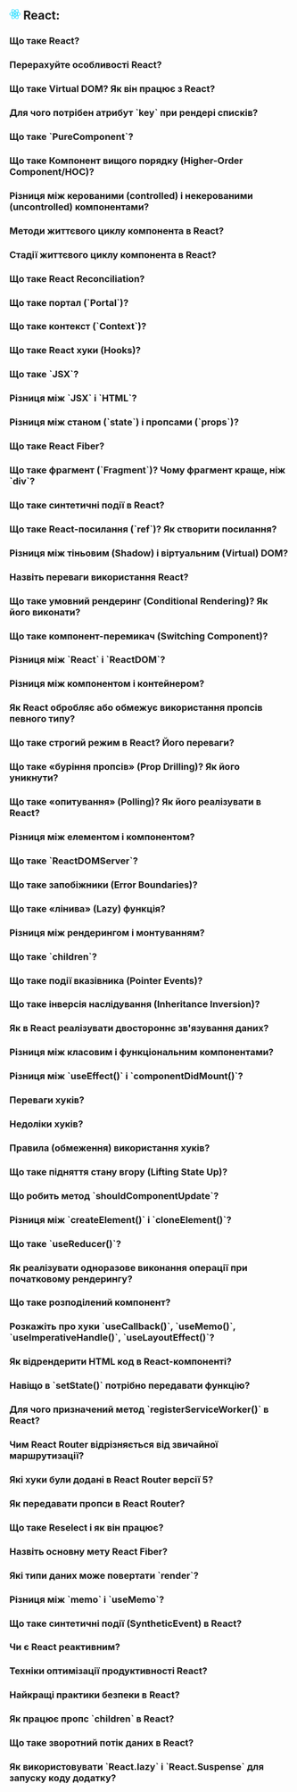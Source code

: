 <h2>
  <img src="../assets/React.png"  width="20" height="20" />
  <span>React:</span>
</h2>

<h3>Що таке React?</h3>
<h3>Перерахуйте особливості React?</h3>
<h3>Що таке Virtual DOM? Як він працює з React?</h3>
<h3>Для чого потрібен атрибут `key` при рендері списків?</h3>
<h3>Що таке `PureComponent`?</h3>
<h3>Що таке Компонент вищого порядку (Higher-Order Component/HOC)?</h3>
<h3>Різниця між керованими (controlled) і некерованими (uncontrolled) компонентами?</h3>
<h3>Методи життєвого циклу компонента в React?</h3>
<h3>Стадії життєвого циклу компонента в React?</h3>
<h3>Що таке React Reconciliation?</h3>
<h3>Що таке портал (`Portal`)?</h3>
<h3>Що таке контекст (`Context`)?</h3>
<h3>Що таке React хуки (Hooks)?</h3>
<h3>Що таке `JSX`?</h3>
<h3>Різниця між `JSX` і `HTML`?</h3>
<h3>Різниця між станом (`state`) і пропсами (`props`)?</h3>
<h3>Що таке React Fiber?</h3>
<h3>Що таке фрагмент (`Fragment`)? Чому фрагмент краще, ніж `div`?</h3>
<h3>Що таке синтетичні події в React?</h3>
<h3>Що таке React-посилання (`ref`)? Як створити посилання?</h3>
<h3>Різниця між тіньовим (Shadow) і віртуальним (Virtual) DOM?</h3>
<h3>Назвіть переваги використання React?</h3>
<h3>Що таке умовний рендеринг (Conditional Rendering)? Як його виконати?</h3>
<h3>Що таке компонент-перемикач (Switching Component)?</h3>
<h3>Різниця між `React` і `ReactDOM`?</h3>
<h3>Різниця між компонентом і контейнером?</h3>
<h3>Як React обробляє або обмежує використання пропсів певного типу?</h3>
<h3>Що таке строгий режим в React? Його переваги?</h3>
<h3>Що таке «буріння пропсів» (Prop Drilling)? Як його уникнути?</h3>
<h3>Що таке «опитування» (Polling)? Як його реалізувати в React?</h3>
<h3>Різниця між елементом і компонентом?</h3>
<h3>Що таке `ReactDOMServer`?</h3>
<h3>Що таке запобіжники (Error Boundaries)?</h3>
<h3>Що таке «лінива» (Lazy) функція?</h3>
<h3>Різниця між рендерингом і монтуванням?</h3>
<h3>Що таке `children`?</h3>
<h3>Що таке події вказівника (Pointer Events)?</h3>
<h3>Що таке інверсія наслідування (Inheritance Inversion)?</h3>
<h3>Як в React реалізувати двостороннє зв'язування даних?</h3>
<h3>Різниця між класовим і функціональним компонентами?</h3>
<h3>Різниця між `useEffect()` і `componentDidMount()`?</h3>
<h3>Переваги хуків?</h3>
<h3>Недоліки хуків?</h3>
<h3>Правила (обмеження) використання хуків?</h3>
<h3>Що таке підняття стану вгору (Lifting State Up)?</h3>
<h3>Що робить метод `shouldComponentUpdate`?</h3>
<h3>Різниця між `createElement()` і `cloneElement()`?</h3>
<h3>Що таке `useReducer()`?</h3>
<h3>Як реалізувати одноразове виконання операції при початковому рендерингу?</h3>
<h3>Що таке розподілений компонент?</h3>
<h3>Розкажіть про хуки `useCallback()`, `useMemo()`, `useImperativeHandle()`, `useLayoutEffect()`?</h3>
<h3>Як відрендерити HTML код в React-компоненті?</h3>
<h3>Навіщо в `setState()` потрібно передавати функцію?</h3>
<h3>Для чого призначений метод `registerServiceWorker()` в React?</h3>
<h3>Чим React Router відрізняється від звичайної маршрутизації?</h3>
<h3>Які хуки були додані в React Router версії 5?</h3>
<h3>Як передавати пропси в React Router?</h3>
<h3>Що таке Reselect і як він працює?</h3>
<h3>Назвіть основну мету React Fiber?</h3>
<h3>Які типи даних може повертати `render`?</h3>
<h3>Різниця між `memo` і `useMemo`?</h3>
<h3>Що таке синтетичні події (SyntheticEvent) в React?</h3>
<h3>Чи є React реактивним?</h3>
<h3>Техніки оптимізації продуктивності React?</h3>
<h3>Найкращі практики безпеки в React?</h3>
<h3>Як працює пропс `children` в React?</h3>
<h3>Що таке зворотний потік даних в React?</h3>
<h3>Як використовувати `React.lazy` і `React.Suspense` для запуску коду додатку?</h3>
